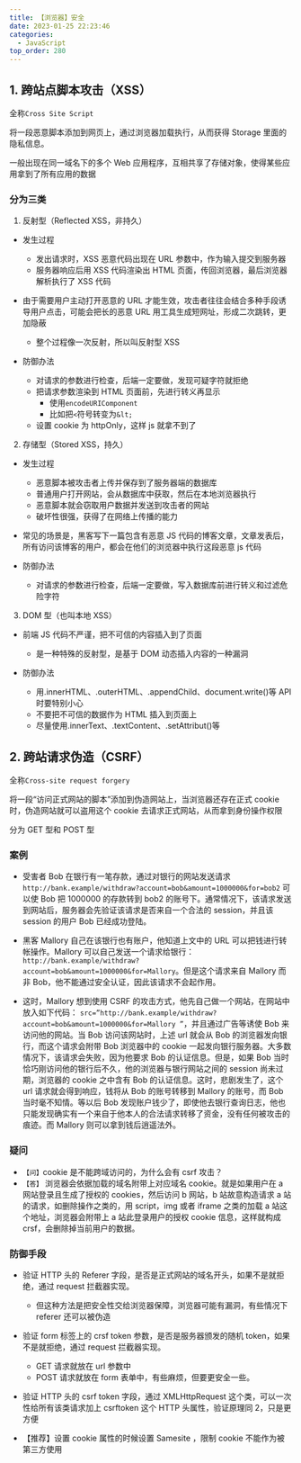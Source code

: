```yaml
---
title: 【浏览器】安全
date: 2023-01-25 22:23:46
categories:
  - JavaScript
top_order: 280
---
```


## 1. 跨站点脚本攻击（XSS）

全称`Cross Site Script`

将一段恶意脚本添加到网页上，通过浏览器加载执行，从而获得 Storage 里面的隐私信息。

一般出现在同一域名下的多个 Web 应用程序，互相共享了存储对象，使得某些应用拿到了所有应用的数据

### 分为三类

1. 反射型（Reflected XSS，非持久）

<!--more-->

- 发生过程

  - 发出请求时，XSS 恶意代码出现在 URL 参数中，作为输入提交到服务器
  - 服务器响应后用 XSS 代码渲染出 HTML 页面，传回浏览器，最后浏览器解析执行了 XSS 代码

- 由于需要用户主动打开恶意的 URL 才能生效，攻击者往往会结合多种手段诱导用户点击，可能会把长的恶意 URL 用工具生成短网址，形成二次跳转，更加隐蔽

  - 整个过程像一次反射，所以叫反射型 XSS

- 防御办法
  - 对请求的参数进行检查，后端一定要做，发现可疑字符就拒绝
  - 把请求参数渲染到 HTML 页面前，先进行转义再显示
    - 使用`encodeURIComponent`
    - 比如把`<`符号转变为`&lt;`
  - 设置 cookie 为 httpOnly，这样 js 就拿不到了

2. 存储型（Stored XSS，持久）

- 发生过程

  - 恶意脚本被攻击者上传并保存到了服务器端的数据库
  - 普通用户打开网站，会从数据库中获取，然后在本地浏览器执行
  - 恶意脚本就会窃取用户数据并发送到攻击者的网站
  - 破坏性很强，获得了在网络上传播的能力

- 常见的场景是，黑客写下一篇包含有恶意 JS 代码的博客文章，文章发表后，所有访问该博客的用户，都会在他们的浏览器中执行这段恶意 js 代码

- 防御办法
  - 对请求的参数进行检查，后端一定要做，写入数据库前进行转义和过滤危险字符

3. DOM 型（也叫本地 XSS）

- 前端 JS 代码不严谨，把不可信的内容插入到了页面

  - 是一种特殊的反射型，是基于 DOM 动态插入内容的一种漏洞

- 防御办法
  - 用.innerHTML、.outerHTML、.appendChild、document.write()等 API 时要特别小心
  - 不要把不可信的数据作为 HTML 插入到页面上
  - 尽量使用.innerText、.textContent、.setAttribut()等

## 2. 跨站请求伪造（CSRF）

全称`Cross-site request forgery`

将一段“访问正式网站的脚本”添加到伪造网站上，当浏览器还存在正式 cookie 时，伪造网站就可以盗用这个 cookie 去请求正式网站，从而拿到身份操作权限

分为 GET 型和 POST 型

### 案例

- 受害者 Bob 在银行有一笔存款，通过对银行的网站发送请求 `http://bank.example/withdraw?account=bob&amount=1000000&for=bob2` 可以使 Bob 把 1000000 的存款转到 bob2 的账号下。通常情况下，该请求发送到网站后，服务器会先验证该请求是否来自一个合法的 session，并且该 session 的用户 Bob 已经成功登陆。

- 黑客 Mallory 自己在该银行也有账户，他知道上文中的 URL 可以把钱进行转帐操作。Mallory 可以自己发送一个请求给银行：`http://bank.example/withdraw?account=bob&amount=1000000&for=Mallory`。但是这个请求来自 Mallory 而非 Bob，他不能通过安全认证，因此该请求不会起作用。

- 这时，Mallory 想到使用 CSRF 的攻击方式，他先自己做一个网站，在网站中放入如下代码： `src=”http://bank.example/withdraw?account=bob&amount=1000000&for=Mallory ”`，并且通过广告等诱使 Bob 来访问他的网站。当 Bob 访问该网站时，上述 url 就会从 Bob 的浏览器发向银行，而这个请求会附带 Bob 浏览器中的 cookie 一起发向银行服务器。大多数情况下，该请求会失败，因为他要求 Bob 的认证信息。但是，如果 Bob 当时恰巧刚访问他的银行后不久，他的浏览器与银行网站之间的 session 尚未过期，浏览器的 cookie 之中含有 Bob 的认证信息。这时，悲剧发生了，这个 url 请求就会得到响应，钱将从 Bob 的账号转移到 Mallory 的账号，而 Bob 当时毫不知情。等以后 Bob 发现账户钱少了，即使他去银行查询日志，他也只能发现确实有一个来自于他本人的合法请求转移了资金，没有任何被攻击的痕迹。而 Mallory 则可以拿到钱后逍遥法外。

### 疑问

- `【问】`cookie 是不能跨域访问的，为什么会有 csrf 攻击？
- `【答】`
  浏览器会依据加载的域名附带上对应域名 cookie。就是如果用户在 a 网站登录且生成了授权的 cookies，然后访问 b 网站，b 站故意构造请求 a 站的请求，如删除操作之类的，用 script，img 或者 iframe 之类的加载 a 站这个地址，浏览器会附带上 a 站此登录用户的授权 cookie 信息，这样就构成 crsf，会删除掉当前用户的数据。

### 防御手段

- 验证 HTTP 头的 Referer 字段，是否是正式网站的域名开头，如果不是就拒绝，通过 request 拦截器实现。

  - 但这种方法是把安全性交给浏览器保障，浏览器可能有漏洞，有些情况下 referer 还可以被伪造

- 验证 form 标签上的 crsf token 参数，是否是服务器颁发的随机 token，如果不是就拒绝，通过 request 拦截器实现。

  - GET 请求就放在 url 参数中
  - POST 请求就放在 form 表单中，有些麻烦，但要更安全一些。

- 验证 HTTP 头的 csrf token 字段，通过 XMLHttpRequest 这个类，可以一次性给所有该类请求加上 csrftoken 这个 HTTP 头属性，验证原理同 2，只是更方便

- 【推荐】设置 cookie 属性的时候设置 Samesite ，限制 cookie 不能作为被第三方使用